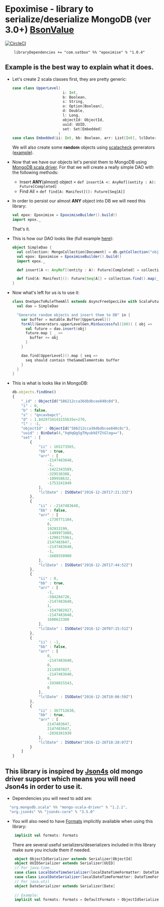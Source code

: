 # Epoximise - library to serialize/deserialize MongoDB (ver 3.0+) [BsonValue](http://mongodb.github.io/mongo-java-driver/3.4/javadoc/org/bson/BsonValue.html) 
[![CircleCI](https://circleci.com/gh/VATBox/Epoximise.svg?style=svg)](https://circleci.com/gh/VATBox/Epoximise)

```
    libraryDependencies += "com.vatbox" %% "epoximise" % "1.0.4"
```

## Example is the best way to explain what it does.
 * Let's create 2 scala classes first, they are pretty generic:
    
    ```scala
    case class UpperLevel(
                           i: Int,
                           b: Boolean,
                           s: String,
                           o: Option[Boolean],
                           d: Double,
                           l: Long,
                           objectId: ObjectId,
                           uuid: UUID,
                           set: Set[Embedded]
                         )
    case class Embedded(ii: Int, bb: Boolean, arr: List[Int], lclDate: LocalDateTime)
    ```
    We will also create some __random__ objects using [scalacheck](https://www.scalacheck.org) generators ([example](/src/test/scala/com/vatbox/epoximise/Generators.scala)).
 * Now that we have our objects let's persist them to MongoDB using [MongoDB scala driver](https://docs.mongodb.com/ecosystem/drivers/scala/). 
 For that we will create a really simple DAO with the following methods:
    - Insert __ANY__(almost) object = `def insert[A <: AnyRef](entity : A): Future[Completed]`
    - Find All = `def find[A: Manifest](): Future[Seq[A]]`
 * In order to persist our almost __ANY__ object into DB we will need this library:
    
    ```scala
    val epox: Epoximise = EpoximiseBuilder().build()
    import epox._
    ```
    That's it.
 * This is how our DAO looks like (full example [here](/src/test/scala/com/vatbox/epoximise/OneSpecToRuleThemAll.scala)):
    
    ```scala
    object SimpleDao {
      val collection: MongoCollection[Document] = db.getCollection("objects")
      val epox: Epoximise = EpoximiseBuilder().build()
      import epox._
    
      def insert[A <: AnyRef](entity : A): Future[Completed] = collection.insertOne(entity).head()
    
      def find[A: Manifest](): Future[Seq[A]] = collection.find().map(_.extract[A]).toFuture()
    }
    ```
 * Now what's left for us is to use it:
    
    ```scala
    class OneSpecToRuleThemAll extends AsyncFreeSpecLike with ScalaFutures with GeneratorDrivenPropertyChecks with Matchers with BeforeAndAfterAll{
      val dao = SimpleDao
    
      "Generate random objects and insert them to DB" in {
        var buffer = mutable.Buffer[UpperLevel]()
        forAll(Generators.upperLevelGen,MinSuccessful(100)) { obj =>
          val future = dao.insert(obj)
          future.map { _ =>
            buffer += obj
          }
        }
    
        dao.find[UpperLevel]().map { seq =>
          seq should contain theSameElementsAs buffer
        }
      }
    }
    ```
 * This is what is looks like in MongoDB:
    
    ```javascript
    db.objects.findOne()
    {
    	"_id" : ObjectId("586212cca36dbdbcee840c8d"),
    	"i" : 0,
    	"b" : false,
    	"s" : "qncavbapct",
    	"d" : 1.8429734143155635e+270,
    	"l" : -1,
    	"objectId" : ObjectId("586212cca36dbdbcee840c8c"),
    	"uuid" : BinData(4,"XqHqQgSgTHyubkEfZtGlog=="),
    	"set" : [
    		{
    			"ii" : 165273565,
    			"bb" : true,
    			"arr" : [
    				-2147483648,
    				-1,
    				-1422343589,
    				-329538388,
    				-109958632,
    				-1753241949
    			],
    			"lclDate" : ISODate("2016-12-26T17:21:33Z")
    		},
    		{
    			"ii" : -2147483648,
    			"bb" : false,
    			"arr" : [
    				-1730771104,
    				0,
    				192933199,
    				-1499973888,
    				-1290175961,
    				2147483647,
    				-2147483648,
    				-1,
    				-1688550900
    			],
    			"lclDate" : ISODate("2016-12-26T17:44:52Z")
    		},
    		{
    			"ii" : 0,
    			"bb" : true,
    			"arr" : [
    				-1,
    				-584284726,
    				-2147483648,
    				1,
    				-1547982927,
    				-2147483648,
    				1600623380
    			],
    			"lclDate" : ISODate("2016-12-26T07:15:51Z")
    		},
    		{
    			"ii" : -1,
    			"bb" : false,
    			"arr" : [
    				0,
    				-2147483648,
    				0,
    				2114507037,
    				-2147483648,
    				0,
    				-1938015543,
    				0
    			],
    			"lclDate" : ISODate("2016-12-26T10:06:59Z")
    		},
    		{
    			"ii" : 367712630,
    			"bb" : true,
    			"arr" : [
    				2147483647,
    				2147483647,
    				-2038381930
    			],
    			"lclDate" : ISODate("2016-12-26T10:28:07Z")
    		}
    	]
    }
    ```
## This library is inspired by [Json4s](https://github.com/json4s/json4s) old mongo driver support which means you will need Json4s in order to use it.
 * Dependencies you will need to add are:
  
  ```scala
    "org.mongodb.scala" %% "mongo-scala-driver" % "1.2.1",
    "org.json4s" %% "json4s-core" % "3.5.0"
  ```
 * You will also need to have [Formats](https://github.com/json4s/json4s/blob/3.6/core/src/main/scala/org/json4s/Formats.scala) implicitly available when using this library:
    
    ```scala
     implicit val formats: Formats
    ```
    There are several useful serializers/deserializers included in this library make sure you include them if needed.
    
    ```scala
     object ObjectIdSerializer extends Serializer[ObjectId]
     object UUIDSerializer extends Serializer[UUID]
     // For java.time._  
     case class LocalDateTimeSerializer(localDateTimeFormatter: DateTimeFormatter) extends Serializer[LocalDateTime]
     case class LocalDateSerializer(localDateTimeFormatter: DateTimeFormatter) extends Serializer[LocalDate]
     // For java.util
     object DateSerializer extends Serializer[Date]
     
     // Example: 
     implicit val formats: Formats = DefaultFormats + ObjectIdSerializer + LocalDateTimeSerializer() + LocalDateSerializer() + UUIDSerializer
    ```
